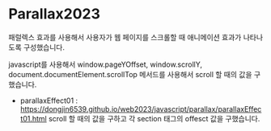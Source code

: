 # Parallax2023
패럴렉스 효과를 사용해서 사용자가 웹 페이지를 스크롤할 때 애니메이션 효과가 나타나도록 구성했습니다.

javascript를 사용해서 window.pageYOffset, window.scrollY, document.documentElement.scrollTop 메서드를 사용해서 scroll 할 때의 값을 구했습니다.

- parallaxEffect01 : https://dongjin6539.github.io/web2023/javascript/parallax/parallaxEffect01.html
scroll 할 때의 값을 구하고 각 section 태그의 offesct 값을 구했습니다.
